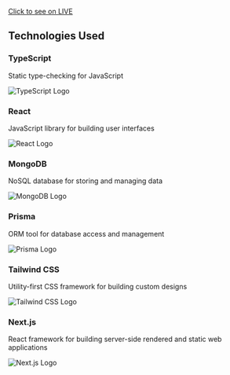 [Click to see on LIVE](https://rent-app-clone-ten.vercel.app/)
## Technologies Used

### TypeScript
Static type-checking for JavaScript

![TypeScript Logo](https://upload.wikimedia.org/wikipedia/commons/4/4c/Typescript_logo_2020.svg)

### React
JavaScript library for building user interfaces

![React Logo](https://upload.wikimedia.org/wikipedia/commons/a/a7/React-icon.svg)

### MongoDB
NoSQL database for storing and managing data

![MongoDB Logo](https://upload.wikimedia.org/wikipedia/en/thumb/4/45/MongoDB-Logo.svg/1200px-MongoDB-Logo.svg.png)

### Prisma
ORM tool for database access and management

![Prisma Logo](https://pbs.twimg.com/profile_images/1273802546593638400/t3KbTPhW_400x400.jpg)

### Tailwind CSS
Utility-first CSS framework for building custom designs

![Tailwind CSS Logo](https://seeklogo.com/images/T/tailwind-css-logo-5AD4175897-seeklogo.com.png)

### Next.js
React framework for building server-side rendered and static web applications

![Next.js Logo](https://upload.wikimedia.org/wikipedia/commons/8/8e/Nextjs-logo.svg)
